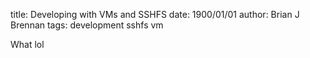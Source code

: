 title: Developing with VMs and SSHFS
date: 1900/01/01
author: Brian J Brennan
tags: development sshfs vm

What lol